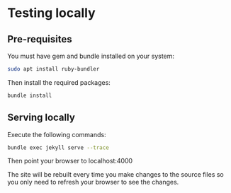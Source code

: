 Testing locally
==

Pre-requisites
--

You must have gem and bundle installed on your system:

```bash
sudo apt install ruby-bundler
```

Then install the required packages:

```bash
bundle install
```

Serving locally
--

Execute the following commands:

```bash
bundle exec jekyll serve --trace
```

Then point your browser to localhost:4000

The site will be rebuilt every time you make changes to the source files so you only need to refresh your browser to see the changes.
